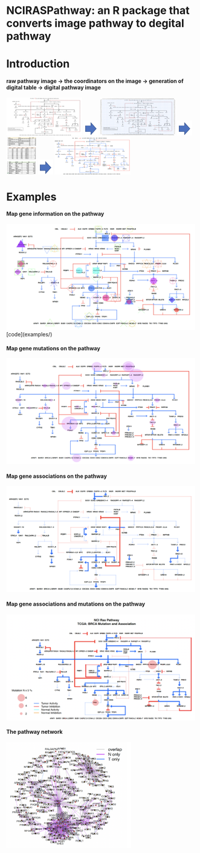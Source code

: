 # NCIRASPathway: an R package that converts image pathway to degital pathway 
# Introduction
#### raw pathway image -> the coordinators on the image -> generation of digital table -> digital pathway image 
<img src="examples/01_1ras-pathway-v2.png" width="200" height="100"> <img src="examples/00.png" width="40" height="40"> 
<img src="examples/01_2ras-pathway-v2.png" width="200" height="100"> <img src="examples/00.png" width="40" height="40">
<img src="examples/01_3ras-pathway-v2.png" width="80" height="100"> <img src="examples/00.png" width="40" height="40"> 
<img src="examples/01_4ras-pathway-v2.png" width="200" height="100">
# Examples
#### Map gene information on the pathway
<img src="examples/02_1ras-pathway-v2.png" width="500" height="280">
[code](examples/)

#### Map gene mutations on the pathway
<img src="examples/02_2ras-pathway-v2.png" width="500" height="280">

#### Map gene associations on the pathway
<img src="examples/02_3ras-pathway-v2.png" width="500" height="280">

#### Map gene associations and mutations on the pathway
<img src="examples/02_4ras-pathway-v2.png" width="500" height="280">

#### The pathway network
<img src="examples/02_5ras-pathway-v2.png" width="330" height="280">

